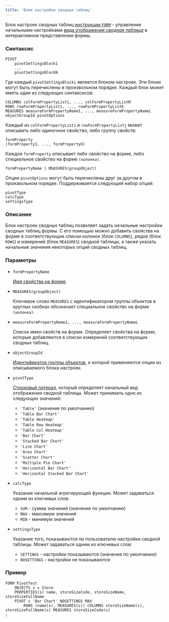 ```yaml
---
title: 'Блок настройки сводных таблиц'
---
```


Блок настроек сводных таблиц [инструкции `FORM`](FORM_statement.md) - управление начальными настройками [вида отображения *сводная таблица*](Interactive_view.md#property) в интерактивном представлении формы.

### Синтаксис

```
PIVOT 
    pivotSettingsBlock1
    ... 
    pivotSettingsBlockN
```

Где каждый `pivotSettingsBlocki` является блоком настроек. Эти блоки могут быть перечислены в произвольном порядке. Каждый блок может иметь один из следующих синтаксисов:

```
COLUMNS colFormPropertyList1, ..., colFormPropertyListM 
ROWS rowFormPropertyList1, ..., rowFormPropertyListK 
MEASURES measureFormPropertyName1, ..., measureFormPropertyNameL
objectGroupId pivotOptions 
```

Каждый из `colFormPropertyListi` и `rowFormPropertyListj` может описывать либо одиночное свойство, либо группу свойств:

```
formProperty
(formProperty1, ..., formPropertyX)
```

Каждое `formProperty` описывает либо свойство на форме, либо специальное свойство на форме `(колонка)`.

```
formPropertyName | MEASURES(groupObject)
```

Опции `pivotOptions` могут быть перечислены друг за другом в произвольном порядке. Поддерживается следующий набор опций:

```
pivotType
calcType
settingsType
```

### Описание

Блок настроек сводных таблиц позволяет задать начальные настройки сводных таблиц формы. С его помощью можно добавить свойства на форме в соответствующие списки колонок (блок `COLUMNS`), рядов (блок `ROWS`) и измерений (блок `MEASURES`) сводной таблицы, а также указать начальные значения некоторых опций сводных таблиц.

### Параметры 

- `formPropertyName`

    [Имя свойства на форме](Properties_and_actions_block.md#name). 

- `MEASURES(groupObject)`

  Ключевое слово `MEASURES` с идентификатором группы объектов в круглых скобках обозначает специальное свойство на форме `(колонка)`. 

- `measureFormPropertyName1, ..., measureFormPropertyNameL`

    Список имен свойств на форме. Определяет свойства на форме, которые добавляются в списки измерений соответствующих сводных таблиц.

- `objectGroupId`

    [Идентификатор группы объектов](IDs.md#groupobjectid), к которой применяются опции из описываемого блока настроек.

- `pivotType`

    [Строковый литерал](Literals.md#strliteral), который определяет начальный вид отображения сводной таблицы. Может принимать одно из следующих значений:
    
    - `'Table'` (значение по умолчанию)
    - `'Table Bar Chart'`
    - `'Table Heatmap'`
    - `'Table Row Heatmap'`
    - `'Table Col Heatmap'`
    - `'Bar Chart'`
    - `'Stacked Bar Chart'`
    - `'Line Chart'`
    - `'Area Chart'`
    - `'Scatter Chart'`
    - `'Multiple Pie Chart'`
    - `'Horizontal Bar Chart'`
    - `'Horizontal Stacked Bar Chart'`
  
- `calcType`
       
    Указание начальной агрегирующей функции. Может задаваться одним из ключевых слов:

    - `SUM` - сумма значений (значение по умолчанию)
    - `MAX` - максимум значений
    - `MIN` - минимум значений
         
- `settingsType`

    Указание того, показываются ли пользователю настройки сводной таблицы. Может задаваться одним из ключевых слов:
    
    - `SETTINGS` - настройки показываются (значение по умолчанию)
    - `NOSETTINGS` - настройки не показываются

### Пример

```lsf
FORM PivotTest 
    OBJECTS s = Store
    PROPERTIES(s) name, storeSizeCode, storeSizeName, storeSizeFullName
    PIVOT s 'Bar Chart' NOSETTINGS MAX 
        ROWS (name(s), MEASURES(s)) COLUMNS storeSizeName(s), storeSizeFullName(s) MEASURES storeSizeCode(s)    
;
```